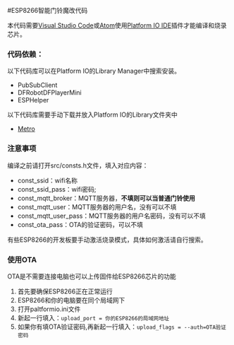 #ESP8266智能门铃魔改代码

本代码需要[Visual Studio Code](https://code.visualstudio.com/)或[Atom](https://atom.io/)使用[Platform IO IDE](https://platformio.org/platformio-ide)插件才能编译和烧录芯片。

### 代码依赖：

以下代码库可以在Platform IO的Library Manager中搜索安装。

* PubSubClient
* DFRobotDFPlayerMini
* ESPHelper

以下代码库需要手动下载并放入Platform IO的Library文件夹中

* [Metro](https://github.com/thomasfredericks/Metro-Arduino-Wiring/archive/master.zip)

### 注意事项

编译之前请打开src/consts.h文件，填入对应内容：

* const_ssid：wifi名称
* const_ssid_pass：wifi密码;
* const_mqtt_broker：MQTT服务器，**不填则可以当普通门铃使用**
* const_mqtt_user：MQTT服务器的用户名，没有可以不填
* const_mqtt_user_pass：MQTT服务器的用户名密码，没有可以不填
* const_ota_pass：OTA的验证密码，可以不填

有些ESP8266的开发板要手动激活烧录模式，具体如何激活请自行搜索。

### 使用OTA

OTA是不需要连接电脑也可以上传固件给ESP8266芯片的功能

1. 首先要确保ESP8266正在正常运行
2. ESP8266和你的电脑要在同个局域网下
3. 打开paltformio.ini文件
4. 新起一行填入：`upload_port = 你的ESP8266的局域网地址`
5. 如果你有填OTA验证密码,再新起一行填入：`upload_flags = --auth=OTA验证密码`



